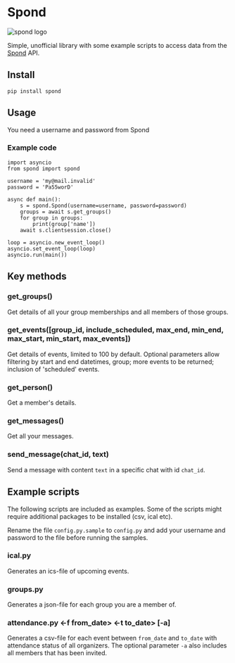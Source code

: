 # Spond
![spond logo](https://github.com/Olen/Spond/blob/main/images/spond-logo.png?raw=true)

Simple, unofficial library with some example scripts to access data from the [Spond](https://spond.com/) API.

## Install

`pip install spond`

## Usage

You need a username and password from Spond



### Example code

```
import asyncio
from spond import spond

username = 'my@mail.invalid'
password = 'Pa55worD'

async def main():
    s = spond.Spond(username=username, password=password)
    groups = await s.get_groups()
    for group in groups:
        print(group['name'])
    await s.clientsession.close()

loop = asyncio.new_event_loop()
asyncio.set_event_loop(loop)
asyncio.run(main())
```

## Key methods

### get_groups()

Get details of all your group memberships and all members of those groups.

### get_events([group_id, include_scheduled, max_end, min_end, max_start, min_start, max_events])

Get details of events, limited to 100 by default.
Optional parameters allow filtering by start and end datetimes, group; more events to be returned; inclusion of 'scheduled' events.

### get_person()
Get a member's details.

### get_messages()
Get all your messages.

### send_message(chat_id, text)
Send a message with content `text` in a specific chat with id `chat_id`.

## Example scripts

The following scripts are included as examples.  Some of the scripts might require additional packages to be installed (csv, ical etc).

Rename the file `config.py.sample` to `config.py` and add your username and password to the file before running the samples.

### ical.py
Generates an ics-file of upcoming events.

### groups.py
Generates a json-file for each group you are a member of.

### attendance.py &lt;-f from_date&gt; &lt;-t to_date&gt; [-a]
Generates a csv-file for each event between `from_date` and `to_date` with attendance status of all organizers.  The optional parameter `-a` also includes all members that has been invited.
